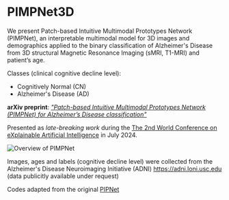 # PIMPNet3D
We present Patch-based Intuitive Multimodal Prototypes Network (PIMPNet), an interpretable multimodal model for 3D images and demographics applied to the binary classification of Alzheimer's Disease from 3D structural Magnetic Resonance Imaging (sMRI, T1-MRI) and patient’s age.

Classes (clinical cognitive decline level):

- Cognitively Normal (CN)
- Alzheimer's Disease (AD)


**arXiv preprint**: [_"Patch-based Intuitive Multimodal Prototypes Network (PIMPNet) for Alzheimer’s Disease classification"_](https://arxiv.org/pdf/2407.14277)

Presented as _late-breaking work_ during the [The 2nd World Conference on eXplainable Artificial Intelligence](https://xaiworldconference.com/2024/the-conference/) in July 2024.

![Overview of PIMPNet](https://github.com/)    

Images, ages and labels (cognitive decline level) were collected from the Alzheimer's Disease Neuroimaging Initiative (ADNI) https://adni.loni.usc.edu (data publicitly available under request)

Codes adapted from the original [PIPNet](https://github.com/M-Nauta/PIPNet/tree/main)
